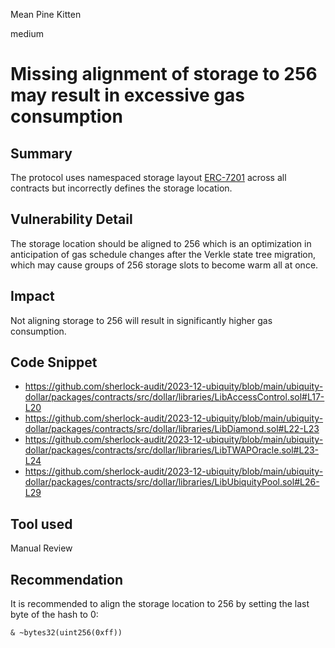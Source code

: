 Mean Pine Kitten

medium

# Missing alignment of storage to 256 may result in excessive gas consumption

## Summary

The protocol uses namespaced storage layout [ERC-7201](https://eips.ethereum.org/EIPS/eip-7201) across all contracts but incorrectly defines the storage location.

## Vulnerability Detail

The storage location should be aligned to 256 which is an optimization in anticipation of gas schedule changes after the Verkle state tree migration, which may cause groups of 256 storage slots to become warm all at once.

## Impact

Not aligning storage to 256 will result in significantly higher gas consumption.

## Code Snippet

- https://github.com/sherlock-audit/2023-12-ubiquity/blob/main/ubiquity-dollar/packages/contracts/src/dollar/libraries/LibAccessControl.sol#L17-L20
- https://github.com/sherlock-audit/2023-12-ubiquity/blob/main/ubiquity-dollar/packages/contracts/src/dollar/libraries/LibDiamond.sol#L22-L23
- https://github.com/sherlock-audit/2023-12-ubiquity/blob/main/ubiquity-dollar/packages/contracts/src/dollar/libraries/LibTWAPOracle.sol#L23-L24
- https://github.com/sherlock-audit/2023-12-ubiquity/blob/main/ubiquity-dollar/packages/contracts/src/dollar/libraries/LibUbiquityPool.sol#L26-L29

## Tool used

Manual Review

## Recommendation

It is recommended to align the storage location to 256 by setting the last byte of the hash to 0:
```solidity
& ~bytes32(uint256(0xff))
```
